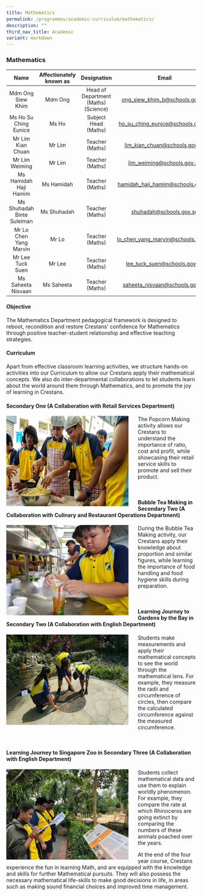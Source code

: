 ```yaml
---
title: Mathematics
permalink: /programmes/academic-curriculum/mathematics/
description: ""
third_nav_title: Academic
variant: markdown
---
```

### Mathematics

| Name | Affectionately known as | Designation | Email |
|:---:|:---:|:---:|:---:|
| Mdm Ong Siew Khim | Mdm Ong | Head of Department<br>(Maths)<br>(Science) | [ong\_siew\_khim\_b@schools.gov.sg](mailto:ong_siew_khim_b@schools.gov.sg) |
| Ms Ho Su Ching Eunice | Ms Ho | Subject Head (Maths) | [ho\_su\_ching\_eunice@schools.gov.sg](mailto:ho_su_ching_eunice@schools.gov.sg) |
| Mr Lim Kian Chuan | Mr Lim | Teacher (Maths) | [lim\_kian\_chuan@schools.gov.sg](mailto:lim_kian_chuan@schools.gov.sg) |
| Mr Lim Weiming | Mr Lim | Teacher (Maths) | [lim\_weiming@schools.gov.sg](mailto:lim_weiming@schools.gov.sg) |
| Ms Hamidah Haji Hamim | Ms Hamidah | Teacher (Maths) | [hamidah\_haji\_hamim@schools.gov.sg](mailto:hamidah_haji_hamim@schools.gov.sg) |
| Ms Shuhadah Binte Suleiman | Ms Shuhadah | Teacher (Maths) | [shuhadah@schools.gov.sg](mailto:shuhadah@schools.gov.sg) |
| Mr Lo Chen Yang Marvin | Mr Lo | Teacher (Maths) | [lo\_chen\_yang\_marvin@schools.gov.sg](mailto:lo_chen_yang_marvin@schools.gov.sg) |
| Mr Lee Tuck Suen | Mr Lee | Teacher (Maths) | [lee\_tuck\_suen@schools.gov.sg](mailto:lee_tuck_suen@schools.gov.sg) |
| Ms Saheeta Nisvaan | Ms Saheeta | Teacher (Maths) | [saheeta\_nisvaan@schools.gov.sg](mailto:saheeta_nisvaan@schools.gov.sg) |


#### Objective

The Mathematics Department pedagogical framework is designed to reboot, recondition and restore Crestans’ confidence for Mathematics through positive teacher-student relationship and effective teaching strategies.&nbsp;

#### Curriculum

Apart from effective classroom learning activities, we structure hands-on activities into our Curriculum to allow our Crestans apply their mathematical concepts. We also do inter-departmental collaborations to let students learn about the world around them through Mathematics, and to promote the joy of learning in Crestans.

#### Secondary One (A Collaboration with Retail Services Department)

<img src="/images/m1.jpg" style="width:325px;height:240px;margin-right:25px;" align="left">The Popcorn Making activity allows our Crestans to understand the importance of ratio, cost and profit, while showcasing their retail service skills to promote and sell their product.

<br>

#### Bubble Tea Making in Secondary Two (A Collaboration with Culinary and Restaurant Operations Department)

<img src="/images/m2.jpg" style="width:325px;height:240px;margin-right:25px;" align="left">During the Bubble Tea Making activity, our Crestans apply their knowledge about proportion and similar figures, while learning the importance of food handling and food hygiene skills during preparation.

<br>

#### Learning Journey to Gardens by the Bay in Secondary Two (A Collaboration with English Department)

<img src="/images/m3.jpg" style="width:325px;height:240px;margin-right:25px;" align="left">Students make measurements and apply their mathematical concepts to see the world through the mathematical lens. For example, they measure the radii and circumference of circles, then compare the calculated circumference against the measured circumference.

<br>

#### Learning Journey to Singapore Zoo in Secondary Three (A Collaboration with English Department)

<img src="/images/m4.jpg" style="width:325px;height:240px;margin-right:25px;" align="left">Students collect mathematical data and use them to explain worldly phenomenon. For example, they compare the rate at which Rhinoceros are going extinct by comparing the numbers of these animals poached over the years.&nbsp;

At the end of the four year course, Crestans experience the fun in learning Math, and are equipped with the knowledge and skills for further Mathematical pursuits. They will also possess the necessary mathematical life-skills to make good decisions in life, in areas such as making sound financial choices and improved time management.